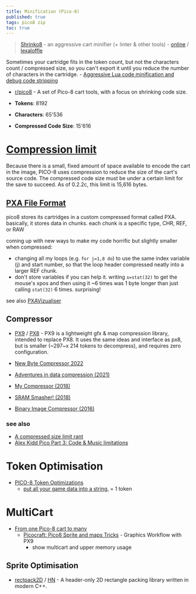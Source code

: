```yaml
---
title: Minification (Pico-8)
published: true
tags: pico8 zip
toc: true
---
```

> [Shrinko8](https://github.com/thisismypassport/shrinko8?tab=readme-ov-file#shrinko8) - an aggressive cart minifier (+ linter & other tools) - [online](https://thisismypassport.github.io/shrinko8/) / [lexaloffle](https://www.lexaloffle.com/bbs/?tid=48591&utm_source=chatgpt.com)

Sometimes your cartridge fits in the token count, but not the characters count / compressed size, so you can't export it until you reduce the number of characters in the cartridge. - [Aggressive Lua code minification and debug code stripping](https://www.lexaloffle.com/bbs/?tid=36804)

- [r/pico8](https://www.reddit.com/r/pico8/comments/1ney75o/lesson_learned_be_wary_of_heavy_code_commenting/) - A set of Pico-8 cart tools, with a focus on shrinking code size.
    
- **Tokens**: 8192
- **Characters**: 65'536
- **Compressed Code Size**: 15'616 

# [Compression limit](http://pico8wiki.com/index.php?title=Save#The_.p8.png_format,_and_the_compressed_code_size_limit)
Because there is a small, fixed amount of space available to encode the cart in the image, PICO-8 uses compression to reduce the size of the cart's source code. The compressed code size must be under a certain limit for the save to succeed. As of 0.2.2c, this limit is 15,616 bytes. 

## [PXA File Format](https://pancelor.bearblog.dev/adventures-in-pico-8-compression-mine1k/)
pico8 stores its cartridges in a custom compressed format called PXA. basically, it stores data in chunks. each chunk is a specific type, CHR, REF, or RAW

coming up with new ways to make my code horrific but slightly smaller when compressed:
- changing all my loops (e.g. `for j=1,8 do`) to use the same index variable (j) and start number, so that the loop header compressed neatly into a larger REF chunk. 
- don't store variables if you can help it. writing `x=stat(32)` to get the mouse's xpos and then using it ~6 times was 1 byte longer than just calling `stat(32)` 6 times. surprising!

see also [PXAVizualiser](https://carlc27843.itch.io/pico-8-source-compression-visualizer)

## Compressor
- [PX9](https://www.lexaloffle.com/bbs/?tid=34058) / [PX8](https://www.lexaloffle.com/bbs/?tid=3930) - PX9 is a lightweight gfx & map compression library, intended to replace PX8. It uses the same ideas and interface as px8, but is smaller (~297~x 214 tokens to decompress), and requires zero configuration.

- [New Byte Compressor 2022](https://www.lexaloffle.com/bbs/?tid=50713)
- [Adventures in data compression (2021)](https://www.lexaloffle.com/bbs/?tid=45300)
- [My Compressor (2018)](https://www.lexaloffle.com/bbs/?tid=31725)
- [SRAM Smasher! (2018)](https://www.lexaloffle.com/bbs/?tid=31632)
- [Binary Image Compressor (2016)](https://www.lexaloffle.com/bbs/?tid=27892)

### see also
- [A compressed size limit rant](https://www.lexaloffle.com/bbs/?tid=3205)
- [Alex Kidd Pico Part 3: Code & Music limitations](https://www.domariusgames.com/devblog/akid3_code_music.html)

# Token Optimisation

- [PICO-8 Token Optimizations](https://github.com/seleb/PICO-8-Token-Optimizations)
	- [ put all your game data into a string.](https://www.reddit.com/r/pico8/comments/17ehiba/which_of_these_methods_is_better/) = 1 token 

# MultiCart
- [From one Pico-8 cart to many](https://retroactive.me/post/from-one-pico-cart-to-many/)
	- [Picocraft: Pico8 Sprite and maps Tricks](https://yourykiki.itch.io/picocraft/devlog/949482/picocraft-pico8-sprite-and-maps-tricks) - Graphics Workflow with PX9
		- show multicart and upper memory usage
## Sprite Optimisation
- [rectpack2D](https://github.com/TeamHypersomnia/rectpack2D#rectpack2d) / [HN](https://news.ycombinator.com/item?id=36469297) - A header-only 2D rectangle packing library written in modern C++.





